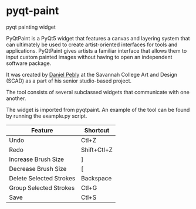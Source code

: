 # pyqt-paint
pyqt painting widget

PyQtPaint is a PyQt5 widget that features a canvas and layering
system that can ultimately be used to create artist-oriented interfaces
for tools and applications. PyQtPaint gives artists a familiar interface
that allows them to input custom painted images without having to open
an independent software package.

It was created by [Daniel Pebly](http://danielpebly.com/) at the Savannah College Art and Design (SCAD)
as a part of his senior studio-based project.

The tool consists of several subclassed widgets that communicate with
one another.

The widget is imported from pyqtpaint.
An example of the tool can be found by running the example.py script.


| Feature                 	| Shortcut    	|
|-------------------------	|-------------	|
| Undo                    	| Ctl+Z       	|
| Redo                    	| Shift+Ctl+Z 	|
| Increase Brush Size     	| ]           	|
| Decrease Brush Size     	| [           	|
| Delete Selected Strokes 	| Backspace   	|
| Group Selected Strokes  	| Ctl+G       	|
| Save                    	| Ctl+S       	|
